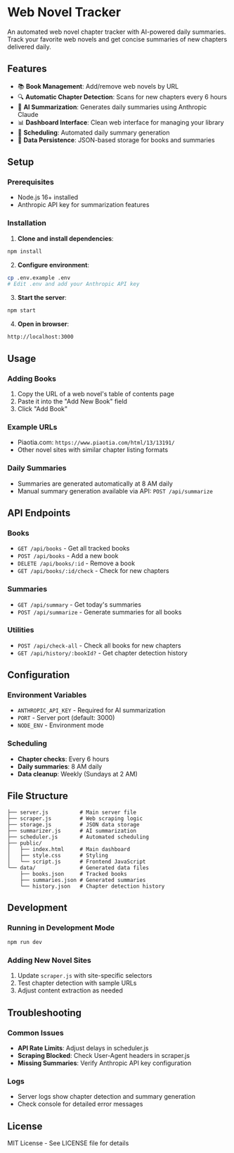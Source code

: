 # Web Novel Tracker

An automated web novel chapter tracker with AI-powered daily summaries. Track your favorite web novels and get concise summaries of new chapters delivered daily.

## Features

- 📚 **Book Management**: Add/remove web novels by URL
- 🔍 **Automatic Chapter Detection**: Scans for new chapters every 6 hours
- 🤖 **AI Summarization**: Generates daily summaries using Anthropic Claude
- 📊 **Dashboard Interface**: Clean web interface for managing your library
- 📅 **Scheduling**: Automated daily summary generation
- 💾 **Data Persistence**: JSON-based storage for books and summaries

## Setup

### Prerequisites
- Node.js 16+ installed
- Anthropic API key for summarization features

### Installation

1. **Clone and install dependencies**:
```bash
npm install
```

2. **Configure environment**:
```bash
cp .env.example .env
# Edit .env and add your Anthropic API key
```

3. **Start the server**:
```bash
npm start
```

4. **Open in browser**:
```
http://localhost:3000
```

## Usage

### Adding Books
1. Copy the URL of a web novel's table of contents page
2. Paste it into the "Add New Book" field
3. Click "Add Book"

### Example URLs
- Piaotia.com: `https://www.piaotia.com/html/13/13191/`
- Other novel sites with similar chapter listing formats

### Daily Summaries
- Summaries are generated automatically at 8 AM daily
- Manual summary generation available via API: `POST /api/summarize`

## API Endpoints

### Books
- `GET /api/books` - Get all tracked books
- `POST /api/books` - Add a new book
- `DELETE /api/books/:id` - Remove a book
- `GET /api/books/:id/check` - Check for new chapters

### Summaries
- `GET /api/summary` - Get today's summaries
- `POST /api/summarize` - Generate summaries for all books

### Utilities
- `POST /api/check-all` - Check all books for new chapters
- `GET /api/history/:bookId?` - Get chapter detection history

## Configuration

### Environment Variables
- `ANTHROPIC_API_KEY` - Required for AI summarization
- `PORT` - Server port (default: 3000)
- `NODE_ENV` - Environment mode

### Scheduling
- **Chapter checks**: Every 6 hours
- **Daily summaries**: 8 AM daily
- **Data cleanup**: Weekly (Sundays at 2 AM)

## File Structure

```
├── server.js          # Main server file
├── scraper.js         # Web scraping logic
├── storage.js         # JSON data storage
├── summarizer.js      # AI summarization
├── scheduler.js       # Automated scheduling
├── public/
│   ├── index.html     # Main dashboard
│   ├── style.css      # Styling
│   └── script.js      # Frontend JavaScript
└── data/              # Generated data files
    ├── books.json     # Tracked books
    ├── summaries.json # Generated summaries
    └── history.json   # Chapter detection history
```

## Development

### Running in Development Mode
```bash
npm run dev
```

### Adding New Novel Sites
1. Update `scraper.js` with site-specific selectors
2. Test chapter detection with sample URLs
3. Adjust content extraction as needed

## Troubleshooting

### Common Issues
- **API Rate Limits**: Adjust delays in scheduler.js
- **Scraping Blocked**: Check User-Agent headers in scraper.js
- **Missing Summaries**: Verify Anthropic API key configuration

### Logs
- Server logs show chapter detection and summary generation
- Check console for detailed error messages

## License

MIT License - See LICENSE file for details